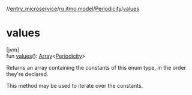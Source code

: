 //[entry_microservice](../../../index.md)/[ru.itmo.model](../index.md)/[Periodicity](index.md)/[values](values.md)

# values

[jvm]\
fun [values](values.md)(): [Array](https://kotlinlang.org/api/core/kotlin-stdlib/kotlin/-array/index.html)&lt;[Periodicity](index.md)&gt;

Returns an array containing the constants of this enum type, in the order they're declared.

This method may be used to iterate over the constants.